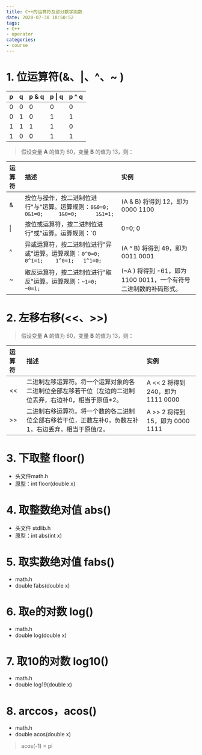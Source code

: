 ```yaml
---
title: C++的运算符及部分数学函数
date: 2020-07-30 18:50:52
tags:
- C++
- operator
categories:
- course
---
```




# 1. 位运算符(&、|、^、~ )

| p    | q    | p & q | p \| q | p ^ q |
| :--- | :--- | :---- | :----- | :---- |
| 0    | 0    | 0     | 0      | 0     |
| 0    | 1    | 0     | 1      | 1     |
| 1    | 1    | 1     | 1      | 0     |
| 1    | 0    | 0     | 1      | 1     |

>   假设变量 **A** 的值为 60，变量 **B** 的值为 13，则：

| 运算符 | 描述                                                         | 实例                                                         |
| :----- | :----------------------------------------------------------- | :----------------------------------------------------------- |
| &      | 按位与操作，按二进制位进行"与"运算。运算规则：`0&0=0;    0&1=0;     1&0=0;      1&1=1;` | (A & B) 将得到 12，即为 0000 1100                            |
| \|     | 按位或运算符，按二进制位进行"或"运算。运算规则：`0|0=0;    0|1=1;    1|0=1;     1|1=1;` | (A \| B) 将得到 61，即为 0011 1101                           |
| ^      | 异或运算符，按二进制位进行"异或"运算。运算规则：`0^0=0;    0^1=1;    1^0=1;   1^1=0;` | (A ^ B) 将得到 49，即为 0011 0001                            |
| ~      | 取反运算符，按二进制位进行"取反"运算。运算规则：`~1=0;    ~0=1;` | (~A ) 将得到 -61，即为 1100 0011，一个有符号二进制数的补码形式。 |



# 2. 左移右移(<<、>>)

>   假设变量 **A** 的值为 60，变量 **B** 的值为 13，则：

| 运算符 | 描述                                                         | 实例                              |
| :----- | :----------------------------------------------------------- | :-------------------------------- |
| <<     | 二进制左移运算符。将一个运算对象的各二进制位全部左移若干位（左边的二进制位丢弃，右边补0，相当于原值*2。 | A << 2 将得到 240，即为 1111 0000 |
| >>     | 二进制右移运算符。将一个数的各二进制位全部右移若干位，正数左补0，负数左补1，右边丢弃，相当于原值/2。 | A >> 2 将得到 15，即为 0000 1111  |



# 3. 下取整 floor()

*   头文件math.h
*   原型：int floor(double x)



# 4. 取整数绝对值 abs()

*   头文件 stdlib.h
*   原型：int abs(int x)



# 5. 取实数绝对值 fabs()

*   math.h
*   double fabs(double x)



# 6. 取e的对数 log()

*   math.h
*   double log(double x)



# 7. 取10的对数 log10()

*   math.h
*   double log19(double x)



# 8. arccos，acos()

*   math.h
*   double acos(double x)

>   acos(-1) = pi



